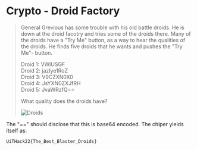 # Crypto - Droid Factory 
>General Grevious has some trouble with his old 
>battle droids. He is down at the droid facotry and tries some of the droids there. Many of the droids have a "Try Me" button, as a way to hear the qualities of the droids. He finds five droids that he wants and pushes the "Try Me"- button. 
>
>Droid 1: VWlUSGF  
>Droid 2: jazIye1RoZ  
>Droid 3: V9CZXN0X0  
>Droid 4: JsYXN0ZXJfRH  
>Droid 5: JvaWRzfQ==  
>
>What quality does the droids have? 
>
>![Droids](https://media.giphy.com/media/xT9DPr4VjeCgeiLoMo/giphy.gif)

The "==" should disclose that this is base64 encoded. The chiper yields itself as: 
```
UiTHack22{The_Best_Blaster_Droids}
```
